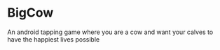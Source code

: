 # BigCow

An android tapping game where you are a cow and want your calves to have the happiest lives possible
